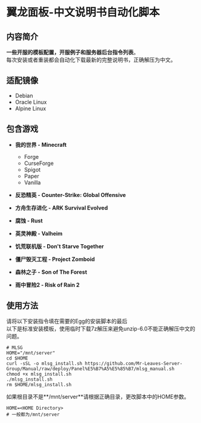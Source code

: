 # 翼龙面板-中文说明书自动化脚本

## 内容简介

**一些开服的模板配置，开服例子和服务器后台指令列表**。  
每次安装或者重装都会自动化下载最新的完整说明书，正确解压为中文。


## 适配镜像
- Debian
- Oracle Linux
- Alpine Linux


## 包含游戏

- **我的世界  -  Minecraft**
  - Forge
  - CurseForge
  - Spigot
  - Paper
  - Vanilla

- **反恐精英  -  Counter-Strike: Global Offensive**

- **方舟生存进化 - ARK Survival Evolved**
  
- **腐蚀  -  Rust**

- **英灵神殿  -  Valheim**

- **饥荒联机版  -  Don't Starve Together**

- **僵尸毁灭工程  -  Project Zomboid**

- **森林之子  -  Son of The Forest**

- **雨中冒险2  -  Risk of Rain 2**


## 使用方法

请将以下安装指令填在需要的Egg的安装脚本的最后  
以下是标准安装模板，使用临时下载7z解压来避免unzip-6.0不能正确解压中文的问题。
```安装脚本
# MLSG
HOME="/mnt/server"
cd $HOME
curl -sSL -o mlsg_install.sh https://github.com/Mr-Leaves-Server-Group/Manual/raw/deploy/Panel%E5%B7%A5%E5%85%B7/mlsg_manual.sh
chmod +x mlsg_install.sh
./mlsg_install.sh
rm $HOME/mlsg_install.sh
```  

如果根目录不是**/mnt/server**请根据正确目录，更改脚本中的HOME参数。
```设置目录
HOME=<HOME Directory>
# 一般都为/mnt/server
```

